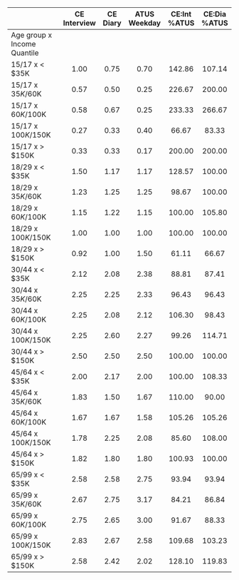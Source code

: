 
|                      | CE<br>Interview |  CE<br>Diary | ATUS<br>Weekday | CE:Int<br>%ATUS | CE:Dia<br>%ATUS |
| -------------------- | :----------: | :----------: | :----------: | :----------: | :----------: |
| Age group x Income Quantile |              |              |              |              |              |
| 15/17 x     < $35K   |         1.00 |         0.75 |         0.70 |       142.86 |       107.14 |
| 15/17 x  $35K/$60K   |         0.57 |         0.50 |         0.25 |       226.67 |       200.00 |
| 15/17 x  $60K/$100K  |         0.58 |         0.67 |         0.25 |       233.33 |       266.67 |
| 15/17 x $100K/$150K  |         0.27 |         0.33 |         0.40 |        66.67 |        83.33 |
| 15/17 x     > $150K  |         0.33 |         0.33 |         0.17 |       200.00 |       200.00 |
| 18/29 x     < $35K   |         1.50 |         1.17 |         1.17 |       128.57 |       100.00 |
| 18/29 x  $35K/$60K   |         1.23 |         1.25 |         1.25 |        98.67 |       100.00 |
| 18/29 x  $60K/$100K  |         1.15 |         1.22 |         1.15 |       100.00 |       105.80 |
| 18/29 x $100K/$150K  |         1.00 |         1.00 |         1.00 |       100.00 |       100.00 |
| 18/29 x     > $150K  |         0.92 |         1.00 |         1.50 |        61.11 |        66.67 |
| 30/44 x     < $35K   |         2.12 |         2.08 |         2.38 |        88.81 |        87.41 |
| 30/44 x  $35K/$60K   |         2.25 |         2.25 |         2.33 |        96.43 |        96.43 |
| 30/44 x  $60K/$100K  |         2.25 |         2.08 |         2.12 |       106.30 |        98.43 |
| 30/44 x $100K/$150K  |         2.25 |         2.60 |         2.27 |        99.26 |       114.71 |
| 30/44 x     > $150K  |         2.50 |         2.50 |         2.50 |       100.00 |       100.00 |
| 45/64 x     < $35K   |         2.00 |         2.17 |         2.00 |       100.00 |       108.33 |
| 45/64 x  $35K/$60K   |         1.83 |         1.50 |         1.67 |       110.00 |        90.00 |
| 45/64 x  $60K/$100K  |         1.67 |         1.67 |         1.58 |       105.26 |       105.26 |
| 45/64 x $100K/$150K  |         1.78 |         2.25 |         2.08 |        85.60 |       108.00 |
| 45/64 x     > $150K  |         1.82 |         1.80 |         1.80 |       100.93 |       100.00 |
| 65/99 x     < $35K   |         2.58 |         2.58 |         2.75 |        93.94 |        93.94 |
| 65/99 x  $35K/$60K   |         2.67 |         2.75 |         3.17 |        84.21 |        86.84 |
| 65/99 x  $60K/$100K  |         2.75 |         2.65 |         3.00 |        91.67 |        88.33 |
| 65/99 x $100K/$150K  |         2.83 |         2.67 |         2.58 |       109.68 |       103.23 |
| 65/99 x     > $150K  |         2.58 |         2.42 |         2.02 |       128.10 |       119.83 |

